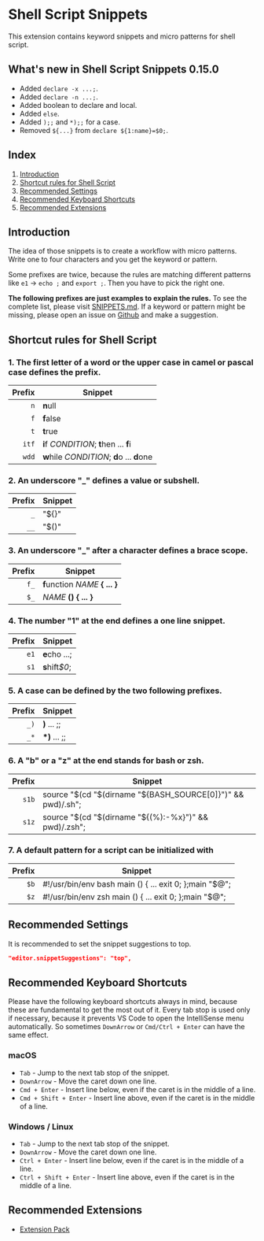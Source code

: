 # Shell Script Snippets

This extension contains keyword snippets and micro patterns for shell script.

## What's new in Shell Script Snippets 0.15.0

- Added `declare -x ...;`.
- Added `declare -n ...;`.
- Added boolean to declare and local.
- Added `else`.
- Added `);;` and `*);;` for a case.
- Removed `${...}` from `declare ${1:name}=$0;`.

## Index

1. [Introduction](#Introduction)
1. [Shortcut rules for Shell Script](#shortcut-rules-for-shell-script)
1. [Recommended Settings](#recommended-settings)
1. [Recommended Keyboard Shortcuts](#recommended-keyboard-shortcuts)
1. [Recommended Extensions](#recommended-extensions)


## Introduction

The idea of those snippets is to create a workflow with micro patterns. Write one to four characters and you get the keyword or pattern.

Some prefixes are twice, because the rules are matching different patterns like `e1` -> `echo ;` and `export ;`. Then you have to pick the right one.

__The following prefixes are just examples to explain the rules.__ To see the complete list, please visit [SNIPPETS.md](https://github.com/L13/vscode-sh-snippets/blob/master/SNIPPETS.md). If a keyword or pattern might be missing, please open an issue on [Github](https://github.com/L13/vscode-sh-snippets/issues) and make a suggestion.

## Shortcut rules for Shell Script

### 1. The first letter of a word or the upper case in camel or pascal case defines the prefix.

| Prefix  | Snippet |
| -------:| ------- |
| `n`     | <b>n</b>ull |
| `f`     | <b>f</b>alse |
| `t`     | <b>t</b>rue |
| `itf`   | <b>i</b>f <i>CONDITION</i>; <b>t</b>hen ... <b>f</b>i |
| `wdd`   | <b>w</b>hile <i>CONDITION</i>; <b>d</b>o ... <b>d</b>one |

### 2. An underscore "\_" defines a value or subshell.

| Prefix  | Snippet |
| -------:| ------- |
| `_`     | "${}" |
| `__`    | "$()" |

### 3. An underscore "\_" after a character defines a brace scope.

| Prefix  | Snippet |
| -------:| ------- |
| `f_`    | <b>f</b>unction <i>NAME</i> <b>{ ... }</b> |
| `$_`    | <i>NAME</i> <b>()</b> <b>{ ... }</b> |

### 4. The number "1" at the end defines a one line snippet.

| Prefix  | Snippet |
| -------:| ------- |
| `e1`    | <b>e</b>cho ...; |
| `s1`    | <b>s</b>hift<i>$0</i>; |

### 5. A case can be defined by the two following prefixes.

| Prefix  | Snippet |
| -------:| ------- |
| `_)`    | <b>)</b> ... ;; |
| `_*`    | <b>*)</b> ... ;; |

### 6. A "b" or a "z" at the end stands for bash or zsh.

| Prefix  | Snippet |
| -------:| ------- |
| `s1b`   | source "$(cd "$(dirname "${BASH_SOURCE[0]}")" && pwd)/.sh"; |
| `s1z`   | source "$(cd "$(dirname "${(%):-%x}")" && pwd)/.zsh"; |

### 7. A default pattern for a script can be initialized with

| Prefix  | Snippet |
| -------:| ------- |
| `$b`    | #!/usr/bin/env bash main () { ... exit 0; };main "$@"; |
| `$z`    | #!/usr/bin/env zsh main () { ... exit 0; };main "$@"; |

## Recommended Settings

It is recommended to set the snippet suggestions to top.

```json
"editor.snippetSuggestions": "top",
```

## Recommended Keyboard Shortcuts

Please have the following keyboard shortcuts always in mind, because these are fundamental to get the most out of it. Every tab stop is used only if necessary, because it prevents VS Code to open the IntelliSense menu automatically. So sometimes `DownArrow` or `Cmd/Ctrl + Enter` can have the same effect.

### macOS

* `Tab` - Jump to the next tab stop of the snippet.
* `DownArrow` - Move the caret down one line.
* `Cmd + Enter` - Insert line below, even if the caret is in the middle of a line.
* `Cmd + Shift + Enter` - Insert line above, even if the caret is in the middle of a line.

### Windows / Linux

* `Tab` - Jump to the next tab stop of the snippet.
* `DownArrow` - Move the caret down one line.
* `Ctrl + Enter` - Insert line below, even if the caret is in the middle of a line.
* `Ctrl + Shift + Enter` - Insert line above, even if the caret is in the middle of a line.

## Recommended Extensions

- [Extension Pack](https://marketplace.visualstudio.com/items?itemName=L13RARY.l13-extension-pack)